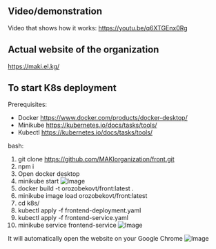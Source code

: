 ## Video/demonstration

Video that shows how it works: https://youtu.be/q6XTGEnx0Rg

## Actual website of the organization

https://maki.el.kg/

## To start K8s deployment

Prerequisites:
- Docker https://www.docker.com/products/docker-desktop/
- Minikube https://kubernetes.io/docs/tasks/tools/
- Kubectl https://kubernetes.io/docs/tasks/tools/

bash:
1. git clone https://github.com/MAKIorganization/front.git
2. npm i
3. Open docker desktop
4. minikube start
![Image](https://github.com/user-attachments/assets/20f82874-7997-4ff9-9dfa-e8d1f94c8067)
5. docker build -t orozobekovt/front:latest .
6. minikube image load orozobekovt/front:latest
7. cd k8s/
8. kubectl apply -f frontend-deployment.yaml
9. kubectl apply -f frontend-service.yaml
10. minikube service frontend-service
![Image](https://github.com/user-attachments/assets/1bfcf701-0ebe-4ce2-8139-eeab3b707e0d)

It will automatically open the website on your Google Chrome
![Image](https://github.com/user-attachments/assets/49248837-260b-4ed6-9b92-5214e3aa774c)

